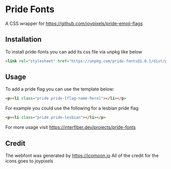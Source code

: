 # Pride Fonts
A CSS wrapper for https://github.com/joypixels/pride-emoji-flags

## Installation
To install pride-fonts you can add its css file via unpkg like below
```html
<link rel="stylesheet" href="https://unpkg.com/pride-fonts@1.0.1/dist/pride-fonts.min.css>
```

## Usage
To add a pride flag you can use the template below:
```html
<p><li class="pride pride-[flag-name-here]"></li></p>
```
For example you could use the following for a lesbian pride flag
```html
<p><li class="pride pride-lesbian"></li></p>
```
For more usage visit https://interfiber.dev/projects/pride-fonts
## Credit
The webfont was generated by https://icomoon.io
All of the credit for the icons goes to joypixels

